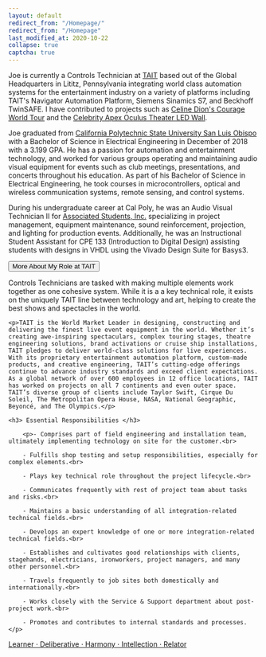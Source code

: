 ```yaml
---
layout: default
redirect_from: "/Homepage/"
redirect_from: "/Homepage"
last_modified_at: 2020-10-22
collapse: true
captcha: true
---
```


Joe is currently a Controls Technician at [TAIT](https://www.taittowers.com/) based out of the Global Headquarters in Lititz, Pennsylvania integrating world class automation systems for the entertainment industry on a variety of platforms including TAIT's Navigator Automation Platform, Siemens Sinamics S7, and Beckhoff TwinSAFE. I have contributed to projects such as [Celine Dion's Courage World Tour](https://www.jeckstei.com/projects/#celine-dion---courage-world-tour) and the [Celebrity Apex Oculus Theater LED Wall](https://www.jeckstei.com/projects/#celebrity-apex---oculus-theater-led-wall).

Joe graduated from [California Polytechnic State University San Luis Obispo](https://www.calpoly.edu/) with a Bachelor of Science in Electrical Engineering in December of 2018 with a 3.199 GPA. He has a passion for automation and entertainment technology, and worked for various groups operating and maintaining audio visual equipment for events such as club meetings, presentations, and concerts throughout his education. As part of his Bachelor of Science in Electrical Engineering, he took courses in microcontrollers, optical and wireless communication systems, remote sensing, and control systems.

During his undergraduate career at Cal Poly, he was an Audio Visual Technician II for [Associated Students, Inc.](https://www.asi.calpoly.edu/) specializing in project management, equipment maintenance, sound reinforcement, projection, and lighting for production events. Additionally, he was an Instructional Student Assistant for CPE 133 (Introduction to Digital Design) assisting students with designs in VHDL using the Vivado Design Suite for Basys3.


<div>

  <button type="button" class="collapsible">More About My Role at TAIT</button>
  
<div class="content">
    <p>Controls Technicians are tasked with making multiple elements work together as one cohesive system. While it is a a key technical role, it exists on the uniquely TAIT line between technology and art, helping to create the best shows and spectacles in the world.</p>
    
    <p>TAIT is the World Market Leader in designing, constructing and delivering the finest live event equipment in the world. Whether it’s creating awe-inspiring spectaculars, complex touring stages, theatre engineering solutions, brand activations or cruise ship installations, TAIT pledges to deliver world-class solutions for live experiences. With its proprietary entertainment automation platform, custom-made products, and creative engineering, TAIT’s cutting-edge offerings continue to advance industry standards and exceed client expectations. As a global network of over 600 employees in 12 office locations, TAIT has worked on projects on all 7 continents and even outer space. TAIT’s diverse group of clients include Taylor Swift, Cirque Du Soleil, The Metropolitan Opera House, NASA, National Geographic, Beyoncé, and The Olympics.</p>
    
    <h3> Essential Responsibilities </h3>
    
        <p>- Comprises part of field engineering and installation team, ultimately implementing technology on site for the customer.<br>
         
        - Fulfills shop testing and setup responsibilities, especially for complex elements.<br>
        
        - Plays key technical role throughout the project lifecycle.<br>
        
        - Communicates frequently with rest of project team about tasks and risks.<br>
         
        - Maintains a basic understanding of all integration-related technical fields.<br>
         
        - Develops an expert knowledge of one or more integration-related technical fields.<br>
         
        - Establishes and cultivates good relationships with clients, stagehands, electricians, ironworkers, project managers, and many other personnel.<br>
         
        - Travels frequently to job sites both domestically and internationally.<br>
         
        - Works closely with the Service & Support department about post-project work.<br>
         
        - Promotes and contributes to internal standards and processes.</p>
     
</div>
</div>
<p></p>

[Learner ⋅ Deliberative ⋅ Harmony ⋅ Intellection ⋅ Relator](./strengths_quest)

